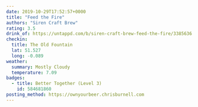 ```yaml
---
date: 2019-10-29T17:52:57+0000
title: "Feed the Fire"
authors: "Siren Craft Brew"
rating: 3.5
drink_of: https://untappd.com/b/siren-craft-brew-feed-the-fire/3385636
checkin:
  title: The Old Fountain
  lat: 51.527
  long: -0.089
weather:
  summary: Mostly Cloudy
  temperature: 7.09
badges:
  - title: Better Together (Level 3)
    id: 584681860
posting_method: https://ownyourbeer.chrisburnell.com
---
```

